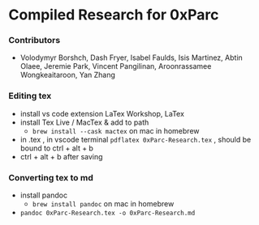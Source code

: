 # Compiled Research for 0xParc

### Contributors

- Volodymyr Borshch, Dash Fryer, Isabel Faulds, Isis Martinez, Abtin Olaee, Jeremie Park, Vincent Pangilinan, Aroonrassamee Wongkeaitaroon, Yan Zhang

### Editing tex

- install vs code extension LaTex Workshop, LaTex
- install Tex Live / MacTex & add to path
  - `brew install --cask mactex` on mac in homebrew
- in .tex , in vscode terminal `pdflatex 0xParc-Research.tex` , should be bound to ctrl + alt + b
- ctrl + alt + b after saving

### Converting tex to md

- install pandoc
  - `brew install pandoc` on mac in homebrew
- `pandoc 0xParc-Research.tex -o 0xParc-Research.md`
